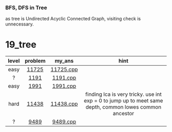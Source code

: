 ### BFS, DFS in Tree
as tree is Undirected Acyclic Connected Graph, visiting check is unnecessary.


# 19_tree
| level | problem | my_ans | hint |
| :--: | :--: | :--: | :--: |
| easy | [11725](https://www.acmicpc.net/problem/11725) | [11725.cpp](./11725/11725.cpp) |  |
| ? | [1191](https://www.acmicpc.net/problem/1191) | [1191.cpp](./1191/1191.cpp) |  |
| easy | [1991](https://www.acmicpc.net/problem/1991) | [1991.cpp](./1991/1991.cpp) |  |
| hard | [11438](https://www.acmicpc.net/problem/11438) | [11438.cpp](./11438/11438.cpp) | finding lca is very tricky. use int exp = 0 to jump up to meet same depth, common lowes common ancestor|
| ? | [9489](https://www.acmicpc.net/problem/9489) | [9489.cpp](./9489/9489.cpp) |  |
